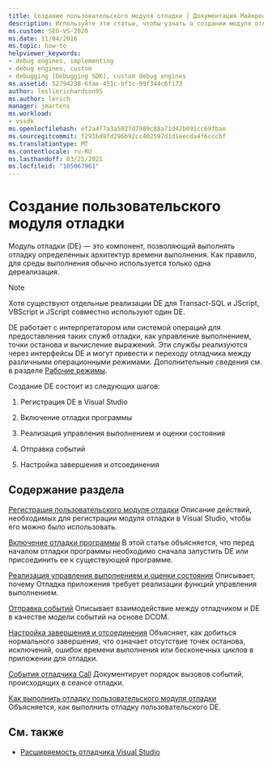 ```yaml
---
title: Создание пользовательского модуля отладки | Документация Майкрософт
description: Используйте эти статьи, чтобы узнать о создании модуля отладки, который позволяет выполнять отладку определенных архитектур времени выполнения.
ms.custom: SEO-VS-2020
ms.date: 11/04/2016
ms.topic: how-to
helpviewer_keywords:
- debug engines, implementing
- debug engines, custom
- debugging [Debugging SDK], custom debug engines
ms.assetid: 52794238-6fae-451c-bf1c-99f344c6f173
author: leslierichardson95
ms.author: lerich
manager: jmartens
ms.workload:
- vssdk
ms.openlocfilehash: ef2a477a3a5027d7989c88a71d42b091cc69fbae
ms.sourcegitcommit: f2916d8fd296b92cc402597d1d1eecda4f6cccbf
ms.translationtype: MT
ms.contentlocale: ru-RU
ms.lasthandoff: 03/25/2021
ms.locfileid: "105067961"
---
```

# <a name="create-a-custom-debug-engine"></a>Создание пользовательского модуля отладки
Модуль отладки (DE) — это компонент, позволяющий выполнять отладку определенных архитектур времени выполнения. Как правило, для среды выполнения обычно используется только одна дереализация.

> [!NOTE]
> Хотя существуют отдельные реализации DE для Transact-SQL и JScript, VBScript и JScript совместно используют один DE.

 DE работает с интерпретатором или системой операций для предоставления таких служб отладки, как управление выполнением, точки останова и вычисление выражений. Эти службы реализуются через интерфейсы DE и могут привести к переходу отладчика между различными операционными режимами. Дополнительные сведения см. в разделе [Рабочие режимы](../../extensibility/debugger/operational-modes.md).

 Создание DE состоит из следующих шагов:

1. Регистрация DE в Visual Studio

2. Включение отладки программы

3. Реализация управления выполнением и оценки состояния

4. Отправка событий

5. Настройка завершения и отсоединения

## <a name="in-this-section"></a>Содержание раздела
 [Регистрация пользовательского модуля отладки](../../extensibility/debugger/registering-a-custom-debug-engine.md) Описание действий, необходимых для регистрации модуля отладки в Visual Studio, чтобы его можно было использовать.

 [Включение отладки программы](../../extensibility/debugger/enabling-a-program-to-be-debugged.md) В этой статье объясняется, что перед началом отладки программы необходимо сначала запустить DE или присоединить ее к существующей программе.

 [Реализация управления выполнением и оценки состояния](../../extensibility/debugger/execution-control-and-state-evaluation.md) Описывает, почему Отладка приложения требует реализации функций управления выполнением.

 [Отправка событий](../../extensibility/debugger/sending-events.md) Описывает взаимодействие между отладчиком и DE в качестве модели событий на основе DCOM.

 [Настройка завершения и отсоединения](../../extensibility/debugger/termination-and-detaching.md) Объясняет, как добиться нормального завершения, что означает отсутствие точек останова, исключений, ошибок времени выполнения или бесконечных циклов в приложении для отладки.

 [События отладчика Call](../../extensibility/debugger/calling-debugger-events.md) Документирует порядок вызовов событий, происходящих в сеансе отладки.

 [Как выполнить отладку пользовательского модуля отладки](../../extensibility/debugger/how-to-debug-a-custom-debug-engine.md) Объясняется, как выполнить отладку пользовательского DE.

## <a name="see-also"></a>См. также
- [Расширяемость отладчика Visual Studio](../../extensibility/debugger/visual-studio-debugger-extensibility.md)

